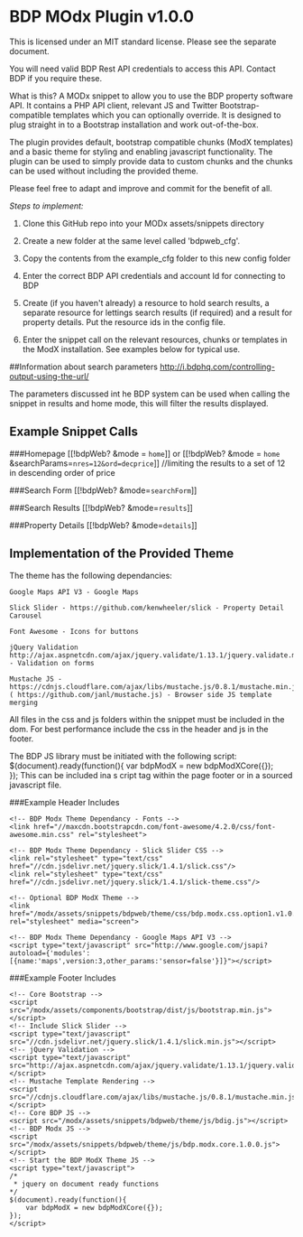 # BDP MOdx Plugin v1.0.0 

This is licensed under an MIT standard license. Please see the separate document.

You will need valid BDP Rest API credentials to access this API. Contact BDP if you require these.

What is this?
A MODx snippet to allow you to use the BDP property software API. It contains a PHP API client, relevant JS and Twitter Bootstrap-compatible templates which you can optionally override. It is designed to plug straight in to a Bootstrap installation and work out-of-the-box.

The plugin provides default, bootstrap compatible chunks (ModX templates) and a basic theme for styling and enabling javascript functionality. The plugin can be used to simply provide data to custom chunks and the chunks can be used without including the provided theme.

Please feel free to adapt and improve and commit for the benefit of all.

*Steps to implement:*

1) Clone this GitHub repo into your MODx assets/snippets directory

2) Create a new folder at the same level called 'bdpweb_cfg'.

3) Copy the contents from the example_cfg folder to this new config folder

4) Enter the correct BDP API credentials and account Id for connecting to BDP

5) Create (if you haven't already) a resource to hold search results, a separate resource for lettings search results (if required) and a result for property details. Put the resource ids in the config file.

6) Enter the snippet call on the relevant resources, chunks or templates in the ModX installation. See examples below for typical use.


##Information about search parameters
http://i.bdphq.com/controlling-output-using-the-url/

The parameters discussed int he BDP system can be used when calling the snippet in results and home mode, this will filter the results displayed.

## Example Snippet Calls

###Homepage
[[!bdpWeb? &mode = `home`]]
or
[[!bdpWeb? &mode = `home` &searchParams=`nres=12&ord=decprice`]] //limiting the results to a set of 12 in descending order of price

###Search Form
[[!bdpWeb? &mode=`searchForm`]]

###Search Results
[[!bdpWeb? &mode=`results`]]

###Property Details
[[!bdpWeb? &mode=`details`]]

## Implementation of the Provided Theme
The theme has the following dependancies:

	Google Maps API V3 - Google Maps
	
	Slick Slider - https://github.com/kenwheeler/slick - Property Detail Carousel
	
	Font Awesome - Icons for buttons
	
	jQuery Validation	http://ajax.aspnetcdn.com/ajax/jquery.validate/1.13.1/jquery.validate.min.js - Validation on forms
	
	Mustache JS - https://cdnjs.cloudflare.com/ajax/libs/mustache.js/0.8.1/mustache.min.js ( https://github.com/janl/mustache.js) - Browser side JS template merging

All files in the css and js folders within the snippet must be included in the dom. For best performance include the css in the header and js in the footer.	

The BDP JS library must be initiated with the following script:
$(document).ready(function(){
	var bdpModX = new bdpModXCore({});	
});
This can be included ina s cript tag within the page footer or in a sourced javascript file.

###Example Header Includes
```
<!-- BDP Modx Theme Dependancy - Fonts -->
<link href="//maxcdn.bootstrapcdn.com/font-awesome/4.2.0/css/font-awesome.min.css" rel="stylesheet">

<!-- BDP Modx Theme Dependancy - Slick Slider CSS -->
<link rel="stylesheet" type="text/css" href="//cdn.jsdelivr.net/jquery.slick/1.4.1/slick.css"/>
<link rel="stylesheet" type="text/css" href="//cdn.jsdelivr.net/jquery.slick/1.4.1/slick-theme.css"/>

<!-- Optional BDP ModX Theme -->
<link href="/modx/assets/snippets/bdpweb/theme/css/bdp.modx.css.option1.v1.0.0.css" rel="stylesheet" media="screen">

<!-- BDP Modx Theme Dependancy - Google Maps API V3 -->
<script type="text/javascript" src="http://www.google.com/jsapi?autoload={'modules':[{name:'maps',version:3,other_params:'sensor=false'}]}"></script>
```


###Example Footer Includes
```
<!-- Core Bootstrap -->
<script src="/modx/assets/components/bootstrap/dist/js/bootstrap.min.js"></script>
<!-- Include Slick Slider -->
<script type="text/javascript" src="//cdn.jsdelivr.net/jquery.slick/1.4.1/slick.min.js"></script>
<!-- jQuery Validation -->
<script type="text/javascript" src="http://ajax.aspnetcdn.com/ajax/jquery.validate/1.13.1/jquery.validate.min.js"></script>
<!-- Mustache Template Rendering -->
<script src="//cdnjs.cloudflare.com/ajax/libs/mustache.js/0.8.1/mustache.min.js"></script>
<!-- Core BDP JS -->
<script src="/modx/assets/snippets/bdpweb/theme/js/bdig.js"></script>
<!-- BDP Modx JS -->
<script src="/modx/assets/snippets/bdpweb/theme/js/bdp.modx.core.1.0.0.js"></script>
<!-- Start the BDP ModX Theme JS -->
<script type="text/javascript">
/*
 * jquery on document ready functions
*/
$(document).ready(function(){
	var bdpModX = new bdpModXCore({});	
});
</script>
```
